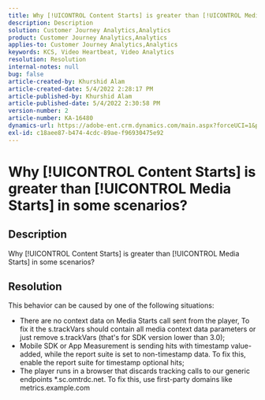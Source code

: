 ```yaml
---
title: Why [!UICONTROL Content Starts] is greater than [!UICONTROL Media Starts] in some scenarios?
description: Description
solution: Customer Journey Analytics,Analytics
product: Customer Journey Analytics,Analytics
applies-to: Customer Journey Analytics,Analytics
keywords: KCS, Video Heartbeat, Video Analytics
resolution: Resolution
internal-notes: null
bug: false
article-created-by: Khurshid Alam
article-created-date: 5/4/2022 2:28:17 PM
article-published-by: Khurshid Alam
article-published-date: 5/4/2022 2:30:58 PM
version-number: 2
article-number: KA-16480
dynamics-url: https://adobe-ent.crm.dynamics.com/main.aspx?forceUCI=1&pagetype=entityrecord&etn=knowledgearticle&id=4ec0dc6b-b6cb-ec11-a7b5-6045bd00dbbc
exl-id: c18aee87-b474-4cdc-89ae-f96930475e92
---
```

# Why [!UICONTROL Content Starts] is greater than [!UICONTROL Media Starts] in some scenarios?

## Description


Why [!UICONTROL Content Starts] is greater than [!UICONTROL Media Starts] in some scenarios?


## Resolution


This behavior can be caused by one of the following situations:

- There are no context data on Media Starts call sent from the player, To fix it the s.trackVars should contain all media context data parameters or just remove s.trackVars (that's for SDK version lower than 3.0);
- Mobile SDK or App Measurement is sending hits with timestamp value-added, while the report suite is set to non-timestamp data. To fix this, enable the report suite for timestamp optional hits;
- The player runs in a browser that discards tracking calls to our generic endpoints \*.sc.omtrdc.net. To fix this, use first-party domains like metrics.example.com
